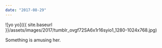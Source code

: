 ```yaml
---
date: "2017-08-29"
---
```


![yo yo]({{ site.baseurl }}/assets/images/2017/tumblr_ovgf72SA6x1r16syio1_1280-1024x768.jpg)

Something is amusing her.

